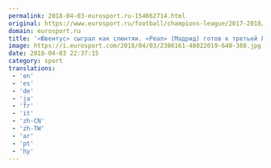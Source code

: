 ```yaml
---
permalink: 2018-04-03-eurosport.ru-154662714.html
original: https://www.eurosport.ru/football/champions-league/2017-2018/story_sto6699685.shtml
domain: eurosport.ru
title: '«Ювентус» сыграл как слюнтяи. «Реал» (Мадрид) готов к третьей ЛЧ подряд'
image: https://i.eurosport.com/2018/04/03/2306161-48022019-640-360.jpg
date: 2018-04-03 22:37:15
category: sport
translations: 
 - 'en'
 - 'es'
 - 'de'
 - 'ja'
 - 'fr'
 - 'it'
 - 'zh-CN'
 - 'zh-TW'
 - 'ar'
 - 'pt'
 - 'hy'
---
```


